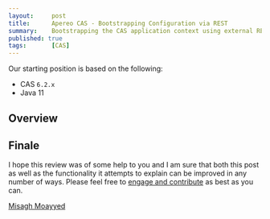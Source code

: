 ```yaml
---
layout:     post
title:      Apereo CAS - Bootstrapping Configuration via REST
summary:    Bootstrapping the CAS application context using external REST APIs, while taking advantage of Spring Cloud's ability to dynamically refresh and reload settings.
published: true
tags:       [CAS]
---
```


Our starting position is based on the following:

- CAS `6.2.x`
- Java 11

## Overview


## Finale

I hope this review was of some help to you and I am sure that both this post as well as the functionality it attempts to explain can be improved in any number of ways. Please feel free to [engage and contribute](https://apereo.github.io/cas/developer/Contributor-Guidelines.html) as best as you can.

[Misagh Moayyed](https://fawnoos.com)